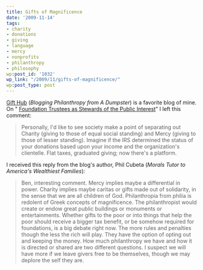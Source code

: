 ```yaml
---
title: Gifts of Magnificence
date: '2009-11-14'
tags:
- charity
- donations
- giving
- language
- mercy
- nonprofits
- philanthropy
- philosophy
wp:post_id: '1032'
wp_link: "/2009/11/gifts-of-magnificence/"
wp:post_type: post
---
```


[Gift Hub](http://www.gifthub.org) (_Blogging Philanthropy from A Dumpster_) is a favorite blog of mine. On " [Foundation Trustees as Stewards of the Public Interest](http://www.gifthub.org/2009/11/foundation-trustees-as-stewards-of-the-public-interest-.htm)" I left this comment:

> Personally, I'd like to see society make a point of separating out Charity (giving to those of equal social standing) and Mercy (giving to those of lesser standing). Imagine if the IRS determined the status of your donations based upon your income and the organization's clientelle. Flat taxes, graduated giving; now there's a platform.

I received this reply from the blog's author, Phil Cubeta (_Morals Tutor to America's Wealthiest Families_):

> Ben, interesting comment. Mercy implies maybe a differential in power. Charity implies maybe caritas or gifts made out of solidarity, in the sense that we are all children of God. Philanthropia from philia is redolent of Greek concepts of magnificence. The philanthropist would create or endow great public buildings or monuments or entertainments. Whether gifts to the poor or into things that help the poor should receive a bigger tax benefit, or be somehow required for foundations, is a big debate right now. The more rules and penalties though the less the rich will play. They have the option of opting out and keeping the money. How much philanthropy we have and how it is directed or shared are two different questions. I suspect we will have more if we leave givers free to be themselves, though we may deplore the self they are.
